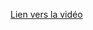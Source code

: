 [Lien vers la vidéo](https://www.youtube.com/watch?v=UtB3A3lbN4Q&list=PLeXyx0kOyiXu_ju_10w9qDzqSDXYpqXDr&index=1&t=0s)

